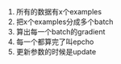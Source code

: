 1. 所有的数据有x个examples
2. 把x个examples分成多个batch
3. 算出每一个batch的gradient
4. 每一个都算完了叫epcho
5. 更新参数的时候是update